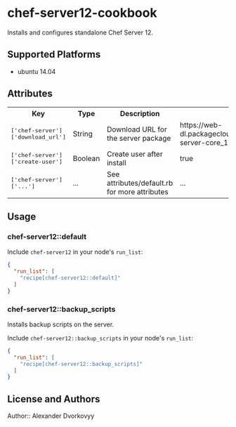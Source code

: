 # chef-server12-cookbook

Installs and configures standalone Chef Server 12.

## Supported Platforms

- ubuntu 14.04

## Attributes

<table>
  <tr>
    <th>Key</th>
    <th>Type</th>
    <th>Description</th>
    <th>Default</th>
  </tr>
  <tr>
    <td><tt>['chef-server']['download_url']</tt></td>
    <td>String</td>
    <td>Download URL for the server package</td>
    <td>https://web-dl.packagecloud.io/chef/stable/packages/ubuntu/trusty/chef-server-core_12.0.2-1_amd64.deb</td>
  </tr>
  <tr>
    <td><tt>['chef-server']['create-user']</tt></td>
    <td>Boolean</td>
    <td>Create user after install</td>
    <td>true</td>
  </tr>
  <tr>
      <td><tt>['chef-server']['...']</tt></td>
      <td>...</td>
      <td>See attributes/default.rb for more attributes</td>
      <td>...</td>
    </tr>
</table>

## Usage

### chef-server12::default

Include `chef-server12` in your node's `run_list`:

```json
{
  "run_list": [
    "recipe[chef-server12::default]"
  ]
}
```

### chef-server12::backup_scripts

Installs backup scripts on the server.

Include `chef-server12::backup_scripts` in your node's `run_list`:

```json
{
  "run_list": [
    "recipe[chef-server12::backup_scripts]"
  ]
}
```

## License and Authors

Author:: Alexander Dvorkovyy
